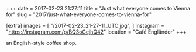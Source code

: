 +++
date = 2017-02-23 21:27:11
title = "Just what everyone comes to Vienna for"
slug = "2017/just-what-everyone-comes-to-vienna-for"

[extra]
images = [
    "/2017-02-23_21-27-11_UTC.jpg",
]
instagram = "https://instagram.com/p/BQ3oGejhQ42"
location = "Café Engländer"
+++

an English-style coffee shop.
